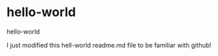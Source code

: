 # hello-world
hello-world

I just modified this hell-world readme.md file to be familiar with github!
